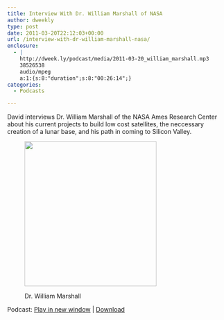 ```yaml
---
title: Interview With Dr. William Marshall of NASA
author: dweekly
type: post
date: 2011-03-20T22:12:03+00:00
url: /interview-with-dr-william-marshall-nasa/
enclosure:
  - |
    http://dweek.ly/podcast/media/2011-03-20_william_marshall.mp3
    38526538
    audio/mpeg
    a:1:{s:8:"duration";s:8:"00:26:14";}
categories:
  - Podcasts

---
```

David interviews Dr. William Marshall of the NASA Ames Research Center about his current projects to build low cost satellites, the neccessary creation of a lunar base, and his path in coming to Silicon Valley.<figure id="attachment_448" style="width: 304px" class="wp-caption alignnone">

[<img class="size-full wp-image-448" title="2011-03-20_william_marshall" src="http://blog.dweek.ly/wp-content/uploads/2012/02/2011-03-20_william_marshall.jpg" alt="" width="304" height="334" srcset="https://blog.dweek.ly/wp-content/uploads/2012/02/2011-03-20_william_marshall.jpg 304w, https://blog.dweek.ly/wp-content/uploads/2012/02/2011-03-20_william_marshall-273x300.jpg 273w" sizes="(max-width: 304px) 85vw, 304px" />][1]<figcaption class="wp-caption-text">Dr. William Marshall</figcaption></figure> 

<div class="powerpress_player" id="powerpress_player_9896">
</div>

<p class="powerpress_links powerpress_links_mp3">
  Podcast: <a href="http://dweek.ly/podcast/media/2011-03-20_william_marshall.mp3" class="powerpress_link_pinw" target="_blank" title="Play in new window" onclick="return powerpress_pinw('https://blog.dweek.ly/?powerpress_pinw=447-podcast');" rel="nofollow">Play in new window</a> | <a href="http://dweek.ly/podcast/media/2011-03-20_william_marshall.mp3" class="powerpress_link_d" title="Download" rel="nofollow" download="2011-03-20_william_marshall.mp3">Download</a>
</p>

<!--powerpress_player-->

 [1]: http://blog.dweek.ly/wp-content/uploads/2012/02/2011-03-20_william_marshall.jpg